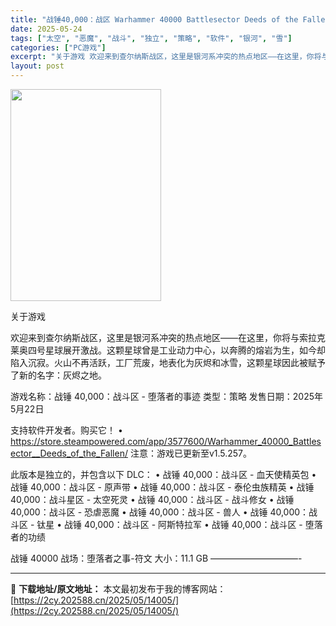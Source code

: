 ```yaml
---
title: "战锤40,000：战区 Warhammer 40000 Battlesector Deeds of the Fallen"
date: 2025-05-24
tags: ["太空", "恶魔", "战斗", "独立", "策略", "软件", "银河", "雪"]
categories: ["PC游戏"]
excerpt: "关于游戏 欢迎来到查尔纳斯战区，这里是银河系冲突的热点地区——在这里，你将与索拉克莱奥四号星球展开激战。这颗星球曾是工业动力中心，以奔腾的熔岩为生，如今却陷入沉寂。火山不再活跃，工厂荒废，地表化为灰烬和冰雪，这颗星球因此被赋予了新的名字：灰烬之地。 游戏名称：战锤 40,000：战斗区 - 堕落者的&hellip;"
layout: post
---
```


<img src="https://2cy.202588.cn/wp-content/uploads/2025/05/2025052402175070.webp" alt="" width="241" height="339" class="aligncenter size-full wp-image-14006" />

关于游戏

欢迎来到查尔纳斯战区，这里是银河系冲突的热点地区——在这里，你将与索拉克莱奥四号星球展开激战。这颗星球曾是工业动力中心，以奔腾的熔岩为生，如今却陷入沉寂。火山不再活跃，工厂荒废，地表化为灰烬和冰雪，这颗星球因此被赋予了新的名字：灰烬之地。

游戏名称：战锤 40,000：战斗区 - 堕落者的事迹
类型：策略
发售日期：2025年5月22日

支持软件开发者。购买它！
• https://store.steampowered.com/app/3577600/Warhammer_40000_Battlesector__Deeds_of_the_Fallen/
注意：游戏已更新至v1.5.257。

此版本是独立的，并包含以下 DLC：
• 战锤 40,000：战斗区 - 血天使精英包
• 战锤 40,000：战斗区 - 原声带
• 战锤 40,000：战斗区 - 泰伦虫族精英
• 战锤 40,000：战斗星区 - 太空死灵
• 战锤 40,000：战斗区 - 战斗修女
• 战锤 40,000：战斗区 - 恐虐恶魔
• 战锤 40,000：战斗区 - 兽人
• 战锤 40,000：战斗区 - 钛星
• 战锤 40,000：战斗区 - 阿斯特拉军
• 战锤 40,000：战斗区 - 堕落者的功绩

战锤 40000 战场：堕落者之事-符文
大小：11.1 GB
——————————- 

---
📖 **下载地址/原文地址：** 本文最初发布于我的博客网站：[https://2cy.202588.cn/2025/05/14005/](https://2cy.202588.cn/2025/05/14005/)

